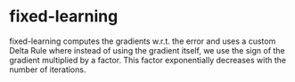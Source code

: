 # fixed-learning
fixed-learning computes the gradients w.r.t. the error and uses a custom Delta Rule where instead of using the gradient itself, we use the sign of the gradient multiplied by a factor. This factor exponentially decreases with the number of iterations.

